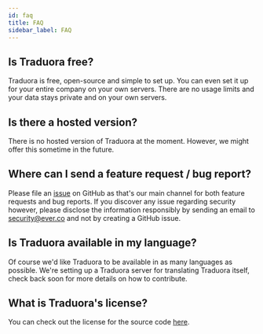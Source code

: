 ```yaml
---
id: faq
title: FAQ
sidebar_label: FAQ
---
```



## Is Traduora free?

Traduora is free, open-source and simple to set up. You can even set it up for your entire company on your own servers. There are no usage limits and your data stays private and on your own servers.


## Is there a hosted version?

There is no hosted version of Traduora at the moment. However, we might offer this sometime in the future.


## Where can I send a feature request / bug report?
Please file an [issue](https://github.com/ever-co/ever-traduora/issues) on GitHub as that's our main channel for both feature requests and bug reports. If you discover any issue regarding security however, please disclose the information responsibly by sending an email to security@ever.co and not by creating a GitHub issue.


## Is Traduora available in my language?

Of course we'd like Traduora to be available in as many languages as possible. We're setting up a Traduora server for translating Traduora itself, check back soon for more details on how to contribute.


## What is Traduora's license?

You can check out the license for the source code [here](https://github.com/ever-co/ever-traduora/blob/master/LICENSE).
